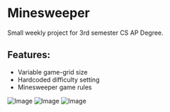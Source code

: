 # Minesweeper
Small weekly project for 3rd semester CS AP Degree.

## Features:
  - Variable game-grid size
  - Hardcoded difficulty setting
  - Minesweeper game rules

![Image](1.PNG)
![Image](2.PNG)
![Image](3.PNG)
